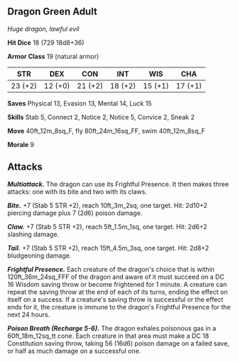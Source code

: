 ## Dragon Green Adult

*Huge dragon, lawful evil*

**Hit Dice** 18 (729 18d8+36)

**Armor Class** 19 (natural armor)

| STR     | DEX     | CON     | INT     | WIS     | CHA     |
|---------|---------|---------|---------|---------|---------|
| 23 (+2) | 12 (+0) | 21 (+2) | 18 (+2) | 15 (+1) | 17 (+1) |

**Saves** Physical 13, Evasion 13, Mental 14, Luck 15

**Skills** Stab 5, Connect 2, Notice 2, Notice 5, Convice 2, Sneak 2

**Move** 40ft_12m_8sq_F, fly 80ft_24m_16sq_FF, swim 40ft_12m_8sq_F

**Morale** 9

## Attacks

***Multiattack.*** The dragon can use its Frightful Presence. It then makes three attacks: one with its bite and two with its claws.

***Bite.*** +7 (Stab 5 STR +2), reach 10ft_3m_2sq, one target. Hit: 2d10+2 piercing damage plus 7 (2d6) poison damage.

***Claw.*** +7 (Stab 5 STR +2), reach 5ft_1.5m_1sq, one target. Hit: 2d6+2 slashing damage.

***Tail.*** +7 (Stab 5 STR +2), reach 15ft_4.5m_3sq, one target. Hit: 2d8+2 bludgeoning damage.

***Frightful Presence.*** Each creature of the dragon's choice that is within 120ft_36m_24sq_FFF of the dragon and aware of it must succeed on a DC 16 Wisdom saving throw or become frightened for 1 minute. A creature can repeat the saving throw at the end of each of its turns, ending the effect on itself on a success. If a creature's saving throw is successful or the effect ends for it, the creature is immune to the dragon's Frightful Presence for the next 24 hours.

***Poison Breath (Recharge 5-6).*** The dragon exhales poisonous gas in a 60ft_18m_12sq_tt cone. Each creature in that area must make a DC 18 Constitution saving throw, taking 56 (16d6) poison damage on a failed save, or half as much damage on a successful one.

